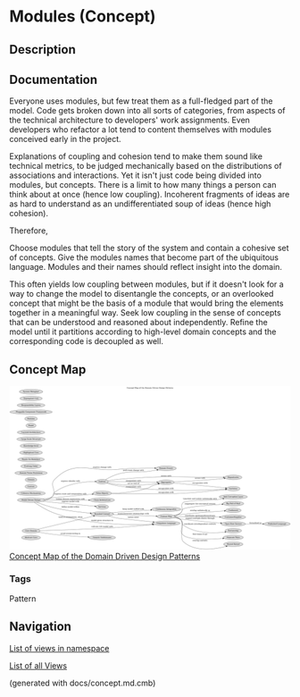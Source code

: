 # Modules (Concept)
## Description


## Documentation
Everyone uses modules, but few treat them as a full-fledged part of the model.
Code gets broken down into all sorts of categories, from aspects of the
technical architecture to developers' work assignments. Even developers who
refactor a lot tend to content themselves with modules conceived early in the
project.

Explanations of coupling and cohesion tend to make them sound like technical
metrics, to be judged mechanically based on the distributions of associations
and interactions. Yet it isn't just code being divided into modules, but
concepts. There is a limit to how many things a person can think about at once
(hence low coupling). Incoherent fragments of ideas are as hard to understand
as an undifferentiated soup of ideas (hence high cohesion).

Therefore,

Choose modules that tell the story of the system and contain a cohesive set of
concepts. Give the modules names that become part of the ubiquitous language.
Modules and their names should reflect insight into the domain.

This often yields low coupling between modules, but if it doesn't look for a
way to change the model to disentangle the concepts, or an overlooked concept
that might be the basis of a module that would bring the elements together in a
meaningful way. Seek low coupling in the sense of concepts that can be
understood and reasoned about independently. Refine the model until it
partitions according to high-level domain concepts and the corresponding code
is decoupled as well.

## Concept Map
![Concept Map of the Domain Driven Design Patterns](../ddd/concept-view.png)
[Concept Map of the Domain Driven Design Patterns](../ddd/concept-view.md)

### Tags
Pattern


## Navigation
[List of views in namespace](./views-in-namespace.md)

[List of all Views](../views.md)

(generated with docs/concept.md.cmb)
